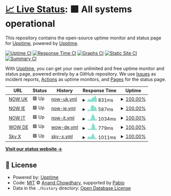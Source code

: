 # [📈 Live Status](https://upptime.github.io/upptime): <!--live status--> **🟩 All systems operational**

This repository contains the open-source uptime monitor and status page for [Upptime](https://upptime.js.org), powered by [Upptime](https://github.com/upptime/upptime).

[![Uptime CI](https://github.com/jonesyriffic/gsp-eu/workflows/Uptime%20CI/badge.svg)](https://github.com/jonesyriffic/gsp-eu/actions?query=workflow%3A%22Uptime+CI%22)
[![Response Time CI](https://github.com/jonesyriffic/gsp-eu/workflows/Response%20Time%20CI/badge.svg)](https://github.com/jonesyriffic/gsp-eu/actions?query=workflow%3A%22Response+Time+CI%22)
[![Graphs CI](https://github.com/jonesyriffic/gsp-eu/workflows/Graphs%20CI/badge.svg)](https://github.com/jonesyriffic/gsp-eu/actions?query=workflow%3A%22Graphs+CI%22)
[![Static Site CI](https://github.com/jonesyriffic/gsp-eu/workflows/Static%20Site%20CI/badge.svg)](https://github.com/jonesyriffic/gsp-eu/actions?query=workflow%3A%22Static+Site+CI%22)
[![Summary CI](https://github.com/jonesyriffic/gsp-eu/workflows/Summary%20CI/badge.svg)](https://github.com/jonesyriffic/gsp-eu/actions?query=workflow%3A%22Summary+CI%22)

With [Upptime](https://upptime.js.org), you can get your own unlimited and free uptime monitor and status page, powered entirely by a GitHub repository. We use [Issues](https://github.com/upptime/upptime/issues) as incident reports, [Actions](https://github.com/jonesyriffic/gsp-eu/actions) as uptime monitors, and [Pages](https://upptime.github.io/upptime) for the status page.

<!--start: status pages-->
<!-- This summary is generated by Upptime (https://github.com/upptime/upptime) -->
<!-- Do not edit this manually, your changes will be overwritten -->
<!-- prettier-ignore -->
| URL | Status | History | Response Time | Uptime |
| --- | ------ | ------- | ------------- | ------ |
| <img alt="" src="https://icons.duckduckgo.com/ip3/help.nowtv.com.ico" height="13"> [NOW UK](https://help.nowtv.com/) | 🟩 Up | [now-uk.yml](https://github.com/jonesyriffic/gsp-eu/commits/HEAD/history/now-uk.yml) | <details><summary><img alt="Response time graph" src="./graphs/now-uk/response-time-week.png" height="20"> 831ms</summary><br><a href="https://jonesyriffic.github.io/gsp-eu/history/now-uk"><img alt="Response time 899" src="https://img.shields.io/endpoint?url=https%3A%2F%2Fraw.githubusercontent.com%2Fjonesyriffic%2Fgsp-eu%2FHEAD%2Fapi%2Fnow-uk%2Fresponse-time.json"></a><br><a href="https://jonesyriffic.github.io/gsp-eu/history/now-uk"><img alt="24-hour response time 383" src="https://img.shields.io/endpoint?url=https%3A%2F%2Fraw.githubusercontent.com%2Fjonesyriffic%2Fgsp-eu%2FHEAD%2Fapi%2Fnow-uk%2Fresponse-time-day.json"></a><br><a href="https://jonesyriffic.github.io/gsp-eu/history/now-uk"><img alt="7-day response time 831" src="https://img.shields.io/endpoint?url=https%3A%2F%2Fraw.githubusercontent.com%2Fjonesyriffic%2Fgsp-eu%2FHEAD%2Fapi%2Fnow-uk%2Fresponse-time-week.json"></a><br><a href="https://jonesyriffic.github.io/gsp-eu/history/now-uk"><img alt="30-day response time 946" src="https://img.shields.io/endpoint?url=https%3A%2F%2Fraw.githubusercontent.com%2Fjonesyriffic%2Fgsp-eu%2FHEAD%2Fapi%2Fnow-uk%2Fresponse-time-month.json"></a><br><a href="https://jonesyriffic.github.io/gsp-eu/history/now-uk"><img alt="1-year response time 899" src="https://img.shields.io/endpoint?url=https%3A%2F%2Fraw.githubusercontent.com%2Fjonesyriffic%2Fgsp-eu%2FHEAD%2Fapi%2Fnow-uk%2Fresponse-time-year.json"></a></details> | <details><summary><a href="https://jonesyriffic.github.io/gsp-eu/history/now-uk">100.00%</a></summary><a href="https://jonesyriffic.github.io/gsp-eu/history/now-uk"><img alt="All-time uptime 100.00%" src="https://img.shields.io/endpoint?url=https%3A%2F%2Fraw.githubusercontent.com%2Fjonesyriffic%2Fgsp-eu%2FHEAD%2Fapi%2Fnow-uk%2Fuptime.json"></a><br><a href="https://jonesyriffic.github.io/gsp-eu/history/now-uk"><img alt="24-hour uptime 100.00%" src="https://img.shields.io/endpoint?url=https%3A%2F%2Fraw.githubusercontent.com%2Fjonesyriffic%2Fgsp-eu%2FHEAD%2Fapi%2Fnow-uk%2Fuptime-day.json"></a><br><a href="https://jonesyriffic.github.io/gsp-eu/history/now-uk"><img alt="7-day uptime 100.00%" src="https://img.shields.io/endpoint?url=https%3A%2F%2Fraw.githubusercontent.com%2Fjonesyriffic%2Fgsp-eu%2FHEAD%2Fapi%2Fnow-uk%2Fuptime-week.json"></a><br><a href="https://jonesyriffic.github.io/gsp-eu/history/now-uk"><img alt="30-day uptime 100.00%" src="https://img.shields.io/endpoint?url=https%3A%2F%2Fraw.githubusercontent.com%2Fjonesyriffic%2Fgsp-eu%2FHEAD%2Fapi%2Fnow-uk%2Fuptime-month.json"></a><br><a href="https://jonesyriffic.github.io/gsp-eu/history/now-uk"><img alt="1-year uptime 100.00%" src="https://img.shields.io/endpoint?url=https%3A%2F%2Fraw.githubusercontent.com%2Fjonesyriffic%2Fgsp-eu%2FHEAD%2Fapi%2Fnow-uk%2Fuptime-year.json"></a></details>
| <img alt="" src="https://icons.duckduckgo.com/ip3/help.nowtv.com.ico" height="13"> [NOW IE](https://help.nowtv.com/ie/) | 🟩 Up | [now-ie.yml](https://github.com/jonesyriffic/gsp-eu/commits/HEAD/history/now-ie.yml) | <details><summary><img alt="Response time graph" src="./graphs/now-ie/response-time-week.png" height="20"> 587ms</summary><br><a href="https://jonesyriffic.github.io/gsp-eu/history/now-ie"><img alt="Response time 711" src="https://img.shields.io/endpoint?url=https%3A%2F%2Fraw.githubusercontent.com%2Fjonesyriffic%2Fgsp-eu%2FHEAD%2Fapi%2Fnow-ie%2Fresponse-time.json"></a><br><a href="https://jonesyriffic.github.io/gsp-eu/history/now-ie"><img alt="24-hour response time 147" src="https://img.shields.io/endpoint?url=https%3A%2F%2Fraw.githubusercontent.com%2Fjonesyriffic%2Fgsp-eu%2FHEAD%2Fapi%2Fnow-ie%2Fresponse-time-day.json"></a><br><a href="https://jonesyriffic.github.io/gsp-eu/history/now-ie"><img alt="7-day response time 587" src="https://img.shields.io/endpoint?url=https%3A%2F%2Fraw.githubusercontent.com%2Fjonesyriffic%2Fgsp-eu%2FHEAD%2Fapi%2Fnow-ie%2Fresponse-time-week.json"></a><br><a href="https://jonesyriffic.github.io/gsp-eu/history/now-ie"><img alt="30-day response time 624" src="https://img.shields.io/endpoint?url=https%3A%2F%2Fraw.githubusercontent.com%2Fjonesyriffic%2Fgsp-eu%2FHEAD%2Fapi%2Fnow-ie%2Fresponse-time-month.json"></a><br><a href="https://jonesyriffic.github.io/gsp-eu/history/now-ie"><img alt="1-year response time 711" src="https://img.shields.io/endpoint?url=https%3A%2F%2Fraw.githubusercontent.com%2Fjonesyriffic%2Fgsp-eu%2FHEAD%2Fapi%2Fnow-ie%2Fresponse-time-year.json"></a></details> | <details><summary><a href="https://jonesyriffic.github.io/gsp-eu/history/now-ie">100.00%</a></summary><a href="https://jonesyriffic.github.io/gsp-eu/history/now-ie"><img alt="All-time uptime 100.00%" src="https://img.shields.io/endpoint?url=https%3A%2F%2Fraw.githubusercontent.com%2Fjonesyriffic%2Fgsp-eu%2FHEAD%2Fapi%2Fnow-ie%2Fuptime.json"></a><br><a href="https://jonesyriffic.github.io/gsp-eu/history/now-ie"><img alt="24-hour uptime 100.00%" src="https://img.shields.io/endpoint?url=https%3A%2F%2Fraw.githubusercontent.com%2Fjonesyriffic%2Fgsp-eu%2FHEAD%2Fapi%2Fnow-ie%2Fuptime-day.json"></a><br><a href="https://jonesyriffic.github.io/gsp-eu/history/now-ie"><img alt="7-day uptime 100.00%" src="https://img.shields.io/endpoint?url=https%3A%2F%2Fraw.githubusercontent.com%2Fjonesyriffic%2Fgsp-eu%2FHEAD%2Fapi%2Fnow-ie%2Fuptime-week.json"></a><br><a href="https://jonesyriffic.github.io/gsp-eu/history/now-ie"><img alt="30-day uptime 100.00%" src="https://img.shields.io/endpoint?url=https%3A%2F%2Fraw.githubusercontent.com%2Fjonesyriffic%2Fgsp-eu%2FHEAD%2Fapi%2Fnow-ie%2Fuptime-month.json"></a><br><a href="https://jonesyriffic.github.io/gsp-eu/history/now-ie"><img alt="1-year uptime 100.00%" src="https://img.shields.io/endpoint?url=https%3A%2F%2Fraw.githubusercontent.com%2Fjonesyriffic%2Fgsp-eu%2FHEAD%2Fapi%2Fnow-ie%2Fuptime-year.json"></a></details>
| <img alt="" src="https://icons.duckduckgo.com/ip3/www.nowtv.it.ico" height="13"> [NOW IT](https://www.nowtv.it/assistenza/) | 🟩 Up | [now-it.yml](https://github.com/jonesyriffic/gsp-eu/commits/HEAD/history/now-it.yml) | <details><summary><img alt="Response time graph" src="./graphs/now-it/response-time-week.png" height="20"> 1034ms</summary><br><a href="https://jonesyriffic.github.io/gsp-eu/history/now-it"><img alt="Response time 897" src="https://img.shields.io/endpoint?url=https%3A%2F%2Fraw.githubusercontent.com%2Fjonesyriffic%2Fgsp-eu%2FHEAD%2Fapi%2Fnow-it%2Fresponse-time.json"></a><br><a href="https://jonesyriffic.github.io/gsp-eu/history/now-it"><img alt="24-hour response time 598" src="https://img.shields.io/endpoint?url=https%3A%2F%2Fraw.githubusercontent.com%2Fjonesyriffic%2Fgsp-eu%2FHEAD%2Fapi%2Fnow-it%2Fresponse-time-day.json"></a><br><a href="https://jonesyriffic.github.io/gsp-eu/history/now-it"><img alt="7-day response time 1034" src="https://img.shields.io/endpoint?url=https%3A%2F%2Fraw.githubusercontent.com%2Fjonesyriffic%2Fgsp-eu%2FHEAD%2Fapi%2Fnow-it%2Fresponse-time-week.json"></a><br><a href="https://jonesyriffic.github.io/gsp-eu/history/now-it"><img alt="30-day response time 833" src="https://img.shields.io/endpoint?url=https%3A%2F%2Fraw.githubusercontent.com%2Fjonesyriffic%2Fgsp-eu%2FHEAD%2Fapi%2Fnow-it%2Fresponse-time-month.json"></a><br><a href="https://jonesyriffic.github.io/gsp-eu/history/now-it"><img alt="1-year response time 897" src="https://img.shields.io/endpoint?url=https%3A%2F%2Fraw.githubusercontent.com%2Fjonesyriffic%2Fgsp-eu%2FHEAD%2Fapi%2Fnow-it%2Fresponse-time-year.json"></a></details> | <details><summary><a href="https://jonesyriffic.github.io/gsp-eu/history/now-it">100.00%</a></summary><a href="https://jonesyriffic.github.io/gsp-eu/history/now-it"><img alt="All-time uptime 100.00%" src="https://img.shields.io/endpoint?url=https%3A%2F%2Fraw.githubusercontent.com%2Fjonesyriffic%2Fgsp-eu%2FHEAD%2Fapi%2Fnow-it%2Fuptime.json"></a><br><a href="https://jonesyriffic.github.io/gsp-eu/history/now-it"><img alt="24-hour uptime 100.00%" src="https://img.shields.io/endpoint?url=https%3A%2F%2Fraw.githubusercontent.com%2Fjonesyriffic%2Fgsp-eu%2FHEAD%2Fapi%2Fnow-it%2Fuptime-day.json"></a><br><a href="https://jonesyriffic.github.io/gsp-eu/history/now-it"><img alt="7-day uptime 100.00%" src="https://img.shields.io/endpoint?url=https%3A%2F%2Fraw.githubusercontent.com%2Fjonesyriffic%2Fgsp-eu%2FHEAD%2Fapi%2Fnow-it%2Fuptime-week.json"></a><br><a href="https://jonesyriffic.github.io/gsp-eu/history/now-it"><img alt="30-day uptime 100.00%" src="https://img.shields.io/endpoint?url=https%3A%2F%2Fraw.githubusercontent.com%2Fjonesyriffic%2Fgsp-eu%2FHEAD%2Fapi%2Fnow-it%2Fuptime-month.json"></a><br><a href="https://jonesyriffic.github.io/gsp-eu/history/now-it"><img alt="1-year uptime 100.00%" src="https://img.shields.io/endpoint?url=https%3A%2F%2Fraw.githubusercontent.com%2Fjonesyriffic%2Fgsp-eu%2FHEAD%2Fapi%2Fnow-it%2Fuptime-year.json"></a></details>
| <img alt="" src="https://icons.duckduckgo.com/ip3/www.wowtv.de.ico" height="13"> [WOW DE](https://www.wowtv.de/hilfe) | 🟩 Up | [wow-de.yml](https://github.com/jonesyriffic/gsp-eu/commits/HEAD/history/wow-de.yml) | <details><summary><img alt="Response time graph" src="./graphs/wow-de/response-time-week.png" height="20"> 779ms</summary><br><a href="https://jonesyriffic.github.io/gsp-eu/history/wow-de"><img alt="Response time 946" src="https://img.shields.io/endpoint?url=https%3A%2F%2Fraw.githubusercontent.com%2Fjonesyriffic%2Fgsp-eu%2FHEAD%2Fapi%2Fwow-de%2Fresponse-time.json"></a><br><a href="https://jonesyriffic.github.io/gsp-eu/history/wow-de"><img alt="24-hour response time 426" src="https://img.shields.io/endpoint?url=https%3A%2F%2Fraw.githubusercontent.com%2Fjonesyriffic%2Fgsp-eu%2FHEAD%2Fapi%2Fwow-de%2Fresponse-time-day.json"></a><br><a href="https://jonesyriffic.github.io/gsp-eu/history/wow-de"><img alt="7-day response time 779" src="https://img.shields.io/endpoint?url=https%3A%2F%2Fraw.githubusercontent.com%2Fjonesyriffic%2Fgsp-eu%2FHEAD%2Fapi%2Fwow-de%2Fresponse-time-week.json"></a><br><a href="https://jonesyriffic.github.io/gsp-eu/history/wow-de"><img alt="30-day response time 790" src="https://img.shields.io/endpoint?url=https%3A%2F%2Fraw.githubusercontent.com%2Fjonesyriffic%2Fgsp-eu%2FHEAD%2Fapi%2Fwow-de%2Fresponse-time-month.json"></a><br><a href="https://jonesyriffic.github.io/gsp-eu/history/wow-de"><img alt="1-year response time 946" src="https://img.shields.io/endpoint?url=https%3A%2F%2Fraw.githubusercontent.com%2Fjonesyriffic%2Fgsp-eu%2FHEAD%2Fapi%2Fwow-de%2Fresponse-time-year.json"></a></details> | <details><summary><a href="https://jonesyriffic.github.io/gsp-eu/history/wow-de">100.00%</a></summary><a href="https://jonesyriffic.github.io/gsp-eu/history/wow-de"><img alt="All-time uptime 100.00%" src="https://img.shields.io/endpoint?url=https%3A%2F%2Fraw.githubusercontent.com%2Fjonesyriffic%2Fgsp-eu%2FHEAD%2Fapi%2Fwow-de%2Fuptime.json"></a><br><a href="https://jonesyriffic.github.io/gsp-eu/history/wow-de"><img alt="24-hour uptime 100.00%" src="https://img.shields.io/endpoint?url=https%3A%2F%2Fraw.githubusercontent.com%2Fjonesyriffic%2Fgsp-eu%2FHEAD%2Fapi%2Fwow-de%2Fuptime-day.json"></a><br><a href="https://jonesyriffic.github.io/gsp-eu/history/wow-de"><img alt="7-day uptime 100.00%" src="https://img.shields.io/endpoint?url=https%3A%2F%2Fraw.githubusercontent.com%2Fjonesyriffic%2Fgsp-eu%2FHEAD%2Fapi%2Fwow-de%2Fuptime-week.json"></a><br><a href="https://jonesyriffic.github.io/gsp-eu/history/wow-de"><img alt="30-day uptime 100.00%" src="https://img.shields.io/endpoint?url=https%3A%2F%2Fraw.githubusercontent.com%2Fjonesyriffic%2Fgsp-eu%2FHEAD%2Fapi%2Fwow-de%2Fuptime-month.json"></a><br><a href="https://jonesyriffic.github.io/gsp-eu/history/wow-de"><img alt="1-year uptime 100.00%" src="https://img.shields.io/endpoint?url=https%3A%2F%2Fraw.githubusercontent.com%2Fjonesyriffic%2Fgsp-eu%2FHEAD%2Fapi%2Fwow-de%2Fuptime-year.json"></a></details>
| <img alt="" src="https://icons.duckduckgo.com/ip3/skyx.sky.at.ico" height="13"> [Sky X](https://skyx.sky.at/hilfe/) | 🟩 Up | [sky-x.yml](https://github.com/jonesyriffic/gsp-eu/commits/HEAD/history/sky-x.yml) | <details><summary><img alt="Response time graph" src="./graphs/sky-x/response-time-week.png" height="20"> 1011ms</summary><br><a href="https://jonesyriffic.github.io/gsp-eu/history/sky-x"><img alt="Response time 942" src="https://img.shields.io/endpoint?url=https%3A%2F%2Fraw.githubusercontent.com%2Fjonesyriffic%2Fgsp-eu%2FHEAD%2Fapi%2Fsky-x%2Fresponse-time.json"></a><br><a href="https://jonesyriffic.github.io/gsp-eu/history/sky-x"><img alt="24-hour response time 406" src="https://img.shields.io/endpoint?url=https%3A%2F%2Fraw.githubusercontent.com%2Fjonesyriffic%2Fgsp-eu%2FHEAD%2Fapi%2Fsky-x%2Fresponse-time-day.json"></a><br><a href="https://jonesyriffic.github.io/gsp-eu/history/sky-x"><img alt="7-day response time 1011" src="https://img.shields.io/endpoint?url=https%3A%2F%2Fraw.githubusercontent.com%2Fjonesyriffic%2Fgsp-eu%2FHEAD%2Fapi%2Fsky-x%2Fresponse-time-week.json"></a><br><a href="https://jonesyriffic.github.io/gsp-eu/history/sky-x"><img alt="30-day response time 1076" src="https://img.shields.io/endpoint?url=https%3A%2F%2Fraw.githubusercontent.com%2Fjonesyriffic%2Fgsp-eu%2FHEAD%2Fapi%2Fsky-x%2Fresponse-time-month.json"></a><br><a href="https://jonesyriffic.github.io/gsp-eu/history/sky-x"><img alt="1-year response time 942" src="https://img.shields.io/endpoint?url=https%3A%2F%2Fraw.githubusercontent.com%2Fjonesyriffic%2Fgsp-eu%2FHEAD%2Fapi%2Fsky-x%2Fresponse-time-year.json"></a></details> | <details><summary><a href="https://jonesyriffic.github.io/gsp-eu/history/sky-x">100.00%</a></summary><a href="https://jonesyriffic.github.io/gsp-eu/history/sky-x"><img alt="All-time uptime 100.00%" src="https://img.shields.io/endpoint?url=https%3A%2F%2Fraw.githubusercontent.com%2Fjonesyriffic%2Fgsp-eu%2FHEAD%2Fapi%2Fsky-x%2Fuptime.json"></a><br><a href="https://jonesyriffic.github.io/gsp-eu/history/sky-x"><img alt="24-hour uptime 100.00%" src="https://img.shields.io/endpoint?url=https%3A%2F%2Fraw.githubusercontent.com%2Fjonesyriffic%2Fgsp-eu%2FHEAD%2Fapi%2Fsky-x%2Fuptime-day.json"></a><br><a href="https://jonesyriffic.github.io/gsp-eu/history/sky-x"><img alt="7-day uptime 100.00%" src="https://img.shields.io/endpoint?url=https%3A%2F%2Fraw.githubusercontent.com%2Fjonesyriffic%2Fgsp-eu%2FHEAD%2Fapi%2Fsky-x%2Fuptime-week.json"></a><br><a href="https://jonesyriffic.github.io/gsp-eu/history/sky-x"><img alt="30-day uptime 100.00%" src="https://img.shields.io/endpoint?url=https%3A%2F%2Fraw.githubusercontent.com%2Fjonesyriffic%2Fgsp-eu%2FHEAD%2Fapi%2Fsky-x%2Fuptime-month.json"></a><br><a href="https://jonesyriffic.github.io/gsp-eu/history/sky-x"><img alt="1-year uptime 100.00%" src="https://img.shields.io/endpoint?url=https%3A%2F%2Fraw.githubusercontent.com%2Fjonesyriffic%2Fgsp-eu%2FHEAD%2Fapi%2Fsky-x%2Fuptime-year.json"></a></details>

<!--end: status pages-->

[**Visit our status website →**](https://upptime.github.io/upptime)

## 📄 License

- Powered by: [Upptime](https://github.com/upptime/upptime)
- Code: [MIT](./LICENSE) © [Anand Chowdhary](https://anandchowdhary.com), supported by [Pabio](https://pabio.com)
- Data in the `./history` directory: [Open Database License](https://opendatacommons.org/licenses/odbl/1-0/)
